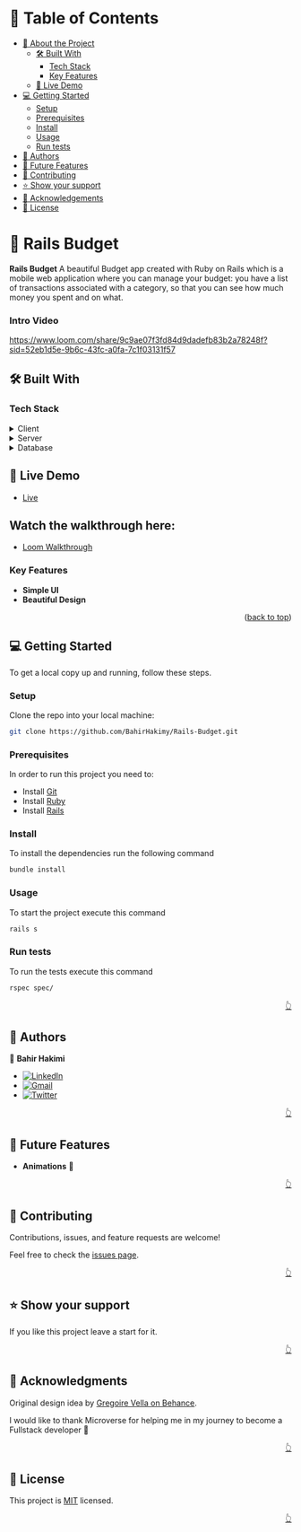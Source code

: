 <!-- TABLE OF CONTENTS -->

# 📗 Table of Contents

- [📖 About the Project](#about-project)
  - [🛠 Built With](#built-with)
    - [Tech Stack](#tech-stack)
    - [Key Features](#key-features)
  - [🚀 Live Demo](#live-demo)
- [💻 Getting Started](#getting-started)
  - [Setup](#setup)
  - [Prerequisites](#prerequisites)
  - [Install](#install)
  - [Usage](#usage)
  - [Run tests](#run-tests)
- [👥 Authors](#authors)
- [🔭 Future Features](#future-features)
- [🤝 Contributing](#contributing)
- [⭐️ Show your support](#support)
- [🙏 Acknowledgements](#acknowledgements)
- [📝 License](#license)

<!-- PROJECT DESCRIPTION -->

# 📖 Rails Budget <a name="about-project"></a>

**Rails Budget** A beautiful Budget app created with Ruby on Rails which is a mobile web application where you can manage your budget: you have a list of transactions associated with a category, so that you can see how much money you spent and on what.

### Intro Video
https://www.loom.com/share/9c9ae07f3fd84d9dadefb83b2a78248f?sid=52eb1d5e-9b6c-43fc-a0fa-7c1f03131f57

## 🛠 Built With <a name="built-with"></a>

### Tech Stack <a name="tech-stack"></a>

<details>
  <summary>Client</summary>
  <ul>
   <li>HTML</li>
   <li>CSS</li>
   <li>Javascript</li>
   <li>React Js</li>
  </ul>
</details>

<details>
  <summary>Server</summary>
  <ul>
    <li>Ruby on Rails</li>
  </ul>
</details>

<details>
<summary>Database</summary>
  <ul>
    <li>Postgresql</li>
  </ul>
</details>

<!-- LIVE DEMO -->

## 🚀 Live Demo <a name="live-demo"></a>

- [Live]([https://the-sky.onrender.com/](https://rails-budget-xmkh.onrender.com/))
  
## Watch the walkthrough here:

- [Loom Walkthrough](https://www.loom.com/share/9c9ae07f3fd84d9dadefb83b2a78248f?sid=52eb1d5e-9b6c-43fc-a0fa-7c1f03131f57)

<!-- Features -->

### Key Features <a name="key-features"></a>

- **Simple UI**
- **Beautiful Design**

<p align="right">(<a href="#readme-top">back to top</a>)</p>

<!-- GETTING STARTED -->

## 💻 Getting Started <a name="getting-started"></a>

To get a local copy up and running, follow these steps.

### Setup

Clone the repo into your local machine:

```bash
git clone https://github.com/BahirHakimy/Rails-Budget.git
```

### Prerequisites

In order to run this project you need to:

- Install [Git](https://git-scm.com/)
- Install [Ruby](https://rubyinstaller.org/)
- Install [Rails](https://rubyonrails.org/)

### Install

To install the dependencies run the following command

```bash
bundle install
```

### Usage

To start the project execute this command

```bash
rails s
```

### Run tests

To run the tests execute this command

```bash
rspec spec/
```

<p align="right"><a href="#readme-top">👆</a></p>

<!-- AUTHORS -->

## 👥 Authors <a name="authors"></a>

👤 **Bahir Hakimi**

- <a href='https://www.linkedin.com/in/bahir-hakimi/' target="_blank"><img alt='LinkedIn' src='https://img.shields.io/badge/Bahir_Hakimi-100000?style=flat&logo=LinkedIn&logoColor=white&labelColor=0099FF&color=0099FF'/></a>
- <a href='mailto:bahirhakimy2020@gmail.com' target="_blank"><img alt='Gmail' src='https://img.shields.io/badge/Bahir_Hakimi-100000?style=flat&logo=Gmail&logoColor=FFFFFF&labelColor=FF2C10&color=FF2C10'/></a>
- <a href='https://twitter.com/bahir_hakimi_' target="_blank"><img alt='Twitter' src='https://img.shields.io/badge/Bahir_Hakimi-100000?style=flat&logo=Twitter&logoColor=FFFFFF&labelColor=0DE3FF&color=0DE3FF'/></a>

<p align="right"><a href="#readme-top">👆</a></p>

<!-- FUTURE FEATURES -->

## 🔭 Future Features <a name="future-features"></a>

- **Animations** :eyes:

<p align="right"><a href="#readme-top">👆</a></p>

<!-- Contributing -->

## 🤝 Contributing <a name="contributing"></a>

Contributions, issues, and feature requests are welcome!

Feel free to check the [issues page](../../issues/).

<p align="right"><a href="#readme-top">👆</a></p>

<!-- Show your support -->

## ⭐️ Show your support <a name="support"></a>

If you like this project leave a start for it.

<p align="right"><a href="#readme-top">👆</a></p>

<!-- ACKNOWLEDGEMENTS -->

## 🙏 Acknowledgments <a name="acknowledgements"></a>

Original design idea by [Gregoire Vella on Behance](https://www.behance.net/gregoirevella).

I would like to thank Microverse for helping me in my journey to become a Fullstack developer 🌹

<p align="right"><a href="#readme-top">👆</a></p>

<!-- LICENSE -->

## 📝 License <a name="license"></a>

This project is [MIT](./LICENSE) licensed.

<p align="right"><a href="#readme-top">👆</a></p>
